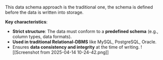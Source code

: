This data schema approach is the traditional one, the schema is defined before the data is written into storage.

**Key characteristics**:
- **Strict structure**: The data must conform to a **predefined schema** (e.g., column types, data formats).
- **Used in traditional Relational-DBMS** like MySQL, PostgreSQL, Oracle.
- Ensures **data consistency and integrity** at the time of writing.
![[Screenshot from 2025-04-14 10-24-42.png]]